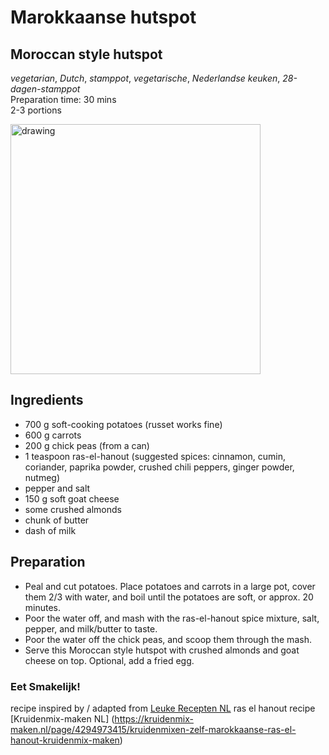 # Marokkaanse hutspot 
## Moroccan style hutspot
_vegetarian_, _Dutch_, _stamppot_, _vegetarische_, _Nederlandse keuken_, _28-dagen-stamppot_  
Preparation time: 30 mins  
2-3 portions  

<img src="images/dag-11_marokkaanse-hutspot.jpg" alt="drawing" width="400"/>  

## Ingredients
* 700 g soft-cooking potatoes (russet works fine)
* 600 g carrots
* 200 g chick peas (from a can) 
* 1 teaspoon ras-el-hanout (suggested spices: cinnamon, cumin, coriander, paprika powder, crushed chili peppers, ginger powder, nutmeg) 
* pepper and salt 
* 150 g soft goat cheese 
* some crushed almonds
* chunk of butter
* dash of milk 

## Preparation
* Peal and cut potatoes. Place potatoes and carrots in a large pot, cover them 2/3 with water, and boil until the potatoes are soft, or approx. 20 minutes. 
* Poor the water off, and mash with the ras-el-hanout spice mixture, salt, pepper, and milk/butter to taste. 
* Poor the water off the chick peas, and scoop them through the mash. 
* Serve this Moroccan style hutspot with crushed almonds and goat cheese on top. Optional, add a fried egg. 

### Eet Smakelijk! 

recipe inspired by / adapted from [Leuke Recepten NL](https://www.leukerecepten.nl/recepten/marokkaanse-stamppot/) 
ras el hanout recipe [Kruidenmix-maken NL] (https://kruidenmix-maken.nl/page/4294973415/kruidenmixen-zelf-marokkaanse-ras-el-hanout-kruidenmix-maken)
